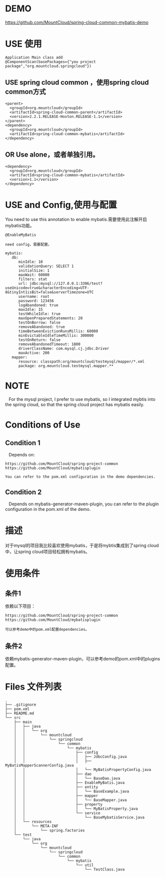 # DEMO
https://github.com/MountCloud/spring-cloud-common-mybatis-demo

# USE 使用
```
Application Main class add
@ComponentScan(basePackages={"you project package","org.mountcloud.springcloud"})
```
##  USE spring cloud common ，使用spring cloud common方式
```
<parent>
  <groupId>org.mountcloud</groupId>
  <artifactId>spring-cloud-common-parent</artifactId>
  <version>2.2.1.RELEASE-Hoxton.RELEASE-1.1</version>
</parent>
<dependency>
  <groupId>org.mountcloud</groupId>
  <artifactId>spring-cloud-common-mybatis</artifactId>
</dependency>
```
## OR Use alone，或者单独引用。
```
<dependency>
  <groupId>org.mountcloud</groupId>
  <artifactId>spring-cloud-common-mybatis</artifactId>
  <version>1.1</version>
</dependency>
```

# USE and Config,使用与配置
  You need to use this annotation to enable mybatis.需要使用此注解开启mybatis功能。
```
@EnableMyBatis

need config，需要配置。

mybatis:
   db:
      minIdle: 10
      validationQuery: SELECT 1
      initialSize: 1
      maxWait: 60000
      filters: stat
      url: jdbc:mysql://127.0.0.1:3306/test?useUnicode=true&characterEncoding=UTF-8&tinyInt1isBit=false&serverTimezone=UTC
      username: root
      password: 123456
      logAbandoned: true
      maxIdle: 15
      testWhileIdle: true
      maxOpenPreparedStatements: 20
      testOnBorrow: false
      removeAbandoned: true
      timeBetweenEvictionRunsMillis: 60000
      minEvictableIdleTimeMillis: 300000
      testOnReturn: false
      removeAbandonedTimeout: 1800
      driverClassName: com.mysql.cj.jdbc.Driver
      maxActive: 200
   mapper:
      resource: classpath:org/mountcloud/testmysql/mapper/*.xml
      package: org.mountcloud.testmysql.mapper.**
```

# NOTE
   For the mysql project, I prefer to use mybatis, so I integrated mybtis into the spring cloud, so that the spring cloud project has mybatis easily.
  
# Conditions of Use
## Condition 1
   Depends on:
```
https://github.com/MountCloud/spring-project-common
https://github.com/MountCloud/mybatisplugin

You can refer to the pom.xml configuration in the demo dependencies.
```
## Condition 2
   Depends on mybatis-generator-maven-plugin, you can refer to the plugin configuration in the pom.xml of the demo.

# 描述
  对于mysql的项目我比较喜欢使用mybatis，于是将mybtis集成到了spring cloud中，让spring cloud项目轻松拥有mybatis。
  
# 使用条件
## 条件1
  依赖以下项目：
```
https://github.com/MountCloud/spring-project-common
https://github.com/MountCloud/mybatisplugin

可以参考demo中的pom.xml配置dependencies。
```
## 条件2
  依赖mybatis-generator-maven-plugin，可以参考demo的pom.xml中的plugins配置。
  
# Files 文件列表
```
.
├── .gitignore
├── pom.xml
├── README.md
└── src
    ├── main
    │   ├── java
    │   │   └── org
    │   │       └── mountcloud
    │   │           └── springcloud
    │   │               └── common
    │   │                   └── mybatis
    │   │                       ├── config
    │   │                       │   ├── JdbcConfig.java
    │   │                       │   ├── MyBatisMapperScannerConfig.java
    │   │                       │   └── MyBatisPropertyConfig.java
    │   │                       ├── dao
    │   │                       │   └── BaseDao.java
    │   │                       ├── EnableMyBatis.java
    │   │                       ├── entity
    │   │                       │   └── BaseExample.java
    │   │                       ├── mapper
    │   │                       │   └── BaseMapper.java
    │   │                       ├── property
    │   │                       │   └── MyBatisProperty.java
    │   │                       └── service
    │   │                           └── BaseMybatisService.java
    │   └── resources
    │       └── META-INF
    │           └── spring.factories
    └── test
        └── java
            └── org
                └── mountcloud
                    └── springcloud
                        └── common
                            └── mybatis
                                └── util
                                    └── TestClass.java
```
